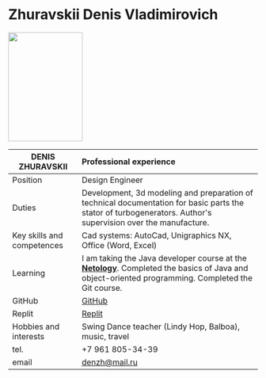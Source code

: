 # Zhuravskii Denis Vladimirovich

<img src="/Users/deniszhuravskii/Netology/MyFirstGitHubPages/IMG_5997.jpg" width="150" height="220">

 DENIS ZHURAVSKII           | Professional experience 
 ---------------------------|:-------------------------|
Position                    | Design Engineer           
Duties                      | Development, 3d modeling and preparation of technical documentation for basic parts the stator of turbogenerators. Author's supervision over the manufacture.
Key skills and competences  | Cad systems: AutoCad, Unigraphics NX, Office (Word, Excel)
Learning                    | I am taking the Java developer course at the [**Netology**](https://netology.ru). Completed the basics of Java and object-oriented programming. Completed the Git course.
GitHub                        | [GitHub](https://github.com/viago2k20)
Replit                        | [Replit](https://replit.com/@viago2k20)
Hobbies and interests       | Swing Dance teacher (Lindy Hop, Balboa), music, travel
tel.                        | +7 961 805-34-39
email                       | denzh@mail.ru
